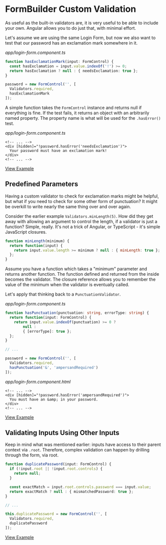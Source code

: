 # FormBuilder Custom Validation

As useful as the built-in validators are, it is very useful to be able to include your own. Angular allows you to do just that, with minimal effort.

Let's assume we are using the same Login Form, but now we also want to test that our password has an exclamation mark somewhere in it.

_app/login-form.component.ts_

```typescript
function hasExclamationMark(input: FormControl) {
  const hasExclamation = input.value.indexOf('!') >= 0;
  return hasExclamation ? null : { needsExclamation: true };
}

password = new FormControl('', [
  Validators.required,
  hasExclamationMark
]);
```

A simple function takes the `FormControl` instance and returns null if everything is fine. If the test fails, it returns an object with an arbitrarily named property. The property name is what will be used for the `.hasError()` test.

_app/login-form.component.ts_

```markup
<!-- ... -->
<div [hidden]="!password.hasError('needsExclamation')">
  Your password must have an exclamation mark!
</div>
<!-- ... -->
```

[View Example](https://plnkr.co/edit/obOPx9?p=preview)

## Predefined Parameters

Having a custom validator to check for exclamation marks might be helpful, but what if you need to check for some other form of punctuation? It might be overkill to write nearly the same thing over and over again.

Consider the earlier example `Validators.minLength(5)`. How did they get away with allowing an argument to control the length, if a validator is just a function? Simple, really. It's not a trick of Angular, or TypeScript - it's simple JavaScript closures.

```javascript
function minLength(minimum) {
  return function(input) {
    return input.value.length >= minimum ? null : { minLength: true };
  };
}
```

Assume you have a function which takes a "minimum" parameter and returns another function. The function defined and returned from the inside becomes the validator. The closure reference allows you to remember the value of the minimum when the validator is eventually called.

Let's apply that thinking back to a `PunctuationValidator`.

_app/login-form.component.ts_

```typescript
function hasPunctuation(punctuation: string, errorType: string) {
  return function(input: FormControl) {
    return input.value.indexOf(punctuation) >= 0 ?
        null :
        { [errorType]: true };
  };
}

// ...

password = new FormControl('', [
  Validators.required,
  hasPunctuation('&', 'ampersandRequired')
]);
```

_app/login-form.component.html_

```markup
<!-- ... -->
<div [hidden]="!password.hasError('ampersandRequired')">
  You must have an &amp; in your password.
</div>
<!-- ... -->
```

[View Example](https://plnkr.co/edit/2NNy4Q?p=preview)

## Validating Inputs Using Other Inputs

Keep in mind what was mentioned earlier: inputs have access to their parent context via `.root`. Therefore, complex validation can happen by drilling through the form, via root.

```typescript
function duplicatePassword(input: FormControl) {
  if (!input.root || !input.root.controls) {
    return null;
  }

  const exactMatch = input.root.controls.password === input.value;
  return exactMatch ? null : { mismatchedPassword: true };
}

// ...

this.duplicatePassword = new FormControl('', [
  Validators.required,
  duplicatePassword
]);
```

[View Example](https://plnkr.co/edit/wfZgPw?p=preview)

